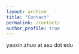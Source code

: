 ```yaml
---
layout: archive
title: "Contact"
permalink: /contact/
author_profile: true
---
```


yaoxin.zhuo at asu dot edu
